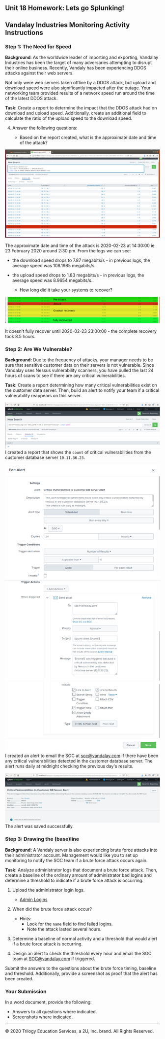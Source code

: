 ## Unit 18 Homework: Lets go Splunking!

## Vandalay Industries Monitoring Activity Instructions


### Step 1: The Need for Speed 

**Background**: As the worldwide leader of importing and exporting, Vandalay Industries has been the target of many adversaries attempting to disrupt their online business. Recently, Vandaly has been experiencing DDOS attacks against their web servers.

Not only were web servers taken offline by a DDOS attack, but upload and download speed were also significantly impacted after the outage. Your networking team provided results of a network speed run around the time of the latest DDOS attack.

**Task:** Create a report to determine the impact that the DDOS attack had on download and upload speed. Additionally, create an additional field to calculate the ratio of the upload speed to the download speed.


4. Answer the following questions:

    - Based on the report created, what is the approximate date and time of the attack?

![Report Generated](screenshots/enhanced/step1_need_for_speed.png)

The approximate date and time of the attack is 2020-02-23 at 14:30:00 ie 23 February 2020 around 2:30 pm.
From the logs we can see:
* the download speed drops to 7.87 megabits/s - in previous logs, the average speed was 108.1985 megabits/s.  
* the upload speed drops to 1.83 megabits/s - in previous logs, the average speed was 8.9654 megabits/s.

    - How long did it take your systems to recover?

![Recovery](screenshots/enhanced/step1_need_for_speed_recovery_with_captions.png)

It doesn't fully recover until 2020-02-23 23:00:00 - the complete recovery took 8.5 hours.

### Step 2: Are We Vulnerable? 

**Background:**  Due to the frequency of attacks, your manager needs to be sure that sensitive customer data on their servers is not vulnerable. Since Vandalay uses Nessus vulnerability scanners, you have pulled the last 24 hours of scans to see if there are any critical vulnerabilities.

**Task:** Create a report determining how many critical vulnerabilities exist on the customer data server. Then, build an alert to notify your team if a critical vulnerability reappears on this server.

![Critical Vulnerabilities Report](screenshots/originals/step2_report.png)
I created a report that shows the `count` of critical vulnerabilities from the customer database server `10.11.36.23`.
      
![Alert settings 1](screenshots/originals/step2_alert_part1.png)
![Alert settings 2](screenshots/originals/step2_alert_part2.png)
![Alert settings 3](screenshots/originals/step2_alert_part3.png)
I created an alert to email the SOC at soc@vandalay.com if there have been any critical vulnerabilities detected in the customer database server. The alert runs daily at midnight checking the previous day's results.

![Alert saved successfully](screenshots/originals/step2_alert_saved.png)
The alert was saved successfully.


### Step 3: Drawing the (base)line

**Background:**  A Vandaly server is also experiencing brute force attacks into their administrator account. Management would like you to set up monitoring to notify the SOC team if a brute force attack occurs again.


**Task:** Analyze administrator logs that document a brute force attack. Then, create a baseline of the ordinary amount of administrator bad logins and determine a threshold to indicate if a brute force attack is occurring.

1. Upload the administrator login logs.
   - [Admin Logins](resources/Administrator_logs.csv.zip)

2. When did the brute force attack occur?
   - Hints:
     - Look for the `name` field to find failed logins.
     - Note the attack lasted several hours.

      
3. Determine a baseline of normal activity and a threshold that would alert if a brute force attack is occurring.

4. Design an alert to check the threshold every hour and email the SOC team at SOC@vandalay.com if triggered. 

Submit the answers to the questions about the brute force timing, baseline and threshold. Additionally, provide a screenshot as proof that the alert has been created.
 
 
### Your Submission
  
In a word document, provide the following:
  - Answers to all questions where indicated. 
  - Screenshots where indicated.

---

© 2020 Trilogy Education Services, a 2U, Inc. brand. All Rights Reserved.
